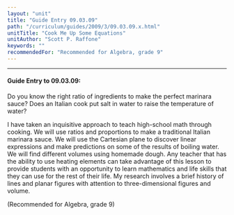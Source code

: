 ```yaml
---
layout: "unit"
title: "Guide Entry 09.03.09"
path: "/curriculum/guides/2009/3/09.03.09.x.html"
unitTitle: "Cook Me Up Some Equations"
unitAuthor: "Scott P. Raffone"
keywords: ""
recommendedFor: "Recommended for Algebra, grade 9"
---
```

<body>
<hr/>
<h4>
Guide Entry to 09.03.09:
</h4>
Do you know the right ratio of ingredients to make the perfect marinara sauce? Does an Italian cook put salt in water to raise the temperature of water?
<p>
I have taken an inquisitive approach to teach high-school math through cooking. We will use ratios and proportions to make a traditional Italian marinara sauce. We will use the Cartesian plane to discover linear expressions and make predictions on some of the results of boiling water. We will find different volumes using homemade dough.  Any teacher that has the ability to use heating elements can take advantage of this lesson to provide students with an opportunity to learn mathematics and life skills that they can use for the rest of their life. My research involves a brief history of lines and planar figures with attention to three-dimensional figures and volume.
</p>
<p>
(Recommended for Algebra, grade 9)
</p>
</body>